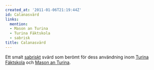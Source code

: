 ```yaml
---
created_at: '2011-01-06T21:19:44Z'
id: Calanasvärd
links:
  mention:
  - Mason an Turina
  - Turina Fäktskola
  - sabrisk
title: Calanasvärd
---
```


Ett smalt [sabriskt] svärd som berömt för dess användning inom [Turina Fäktskola] och [Mason an
Turina].

  [sabriskt]: sabrisk
  [Turina Fäktskola]: Turina_Fäktskola
  [Mason an Turina]: Mason_an_Turina